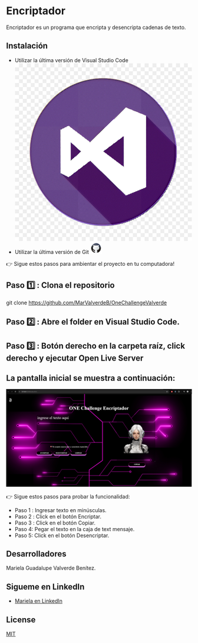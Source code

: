 # Encriptador

Encriptador es un programa que encripta y desencripta cadenas de texto.
## Instalación

- Utilizar la última versión de Visual Studio Code <img src="/icon/vsc.jpg">
- Utilizar la última versión de Git <img src="/icon/github.png">

👉 Sigue estos pasos para ambientar el proyecto en tu computadora!

## Paso 1️⃣ : Clona el repositorio 
git clone https://github.com/MarValverdeB/OneChallengeValverde
## Paso 2️⃣ : Abre el folder en Visual Studio Code.
## Paso 3️⃣ : Botón derecho en la carpeta raíz, click derecho y ejecutar Open Live Server

## La pantalla inicial se muestra a continuación:
<img src="/image/pantallaInicial.png">

👉 Sigue estos pasos para probar la funcionalidad:

- Paso 1️ : Ingresar texto en minúsculas.
- Paso 2️ : Click en el botón Encriptar.
- Paso 3️ : Click en el botón Copiar.
- Paso 4: Pegar el texto en la caja de text mensaje.
- Paso 5: Click en el botón Desencriptar.

## Desarrolladores

Mariela Guadalupe Valverde Benítez.
## Sigueme en LinkedIn
- [Mariela en LinkedIn](https://www.linkedin.com/in/marielavalverdeb/)

## License

[MIT](https://choosealicense.com/licenses/mit/)